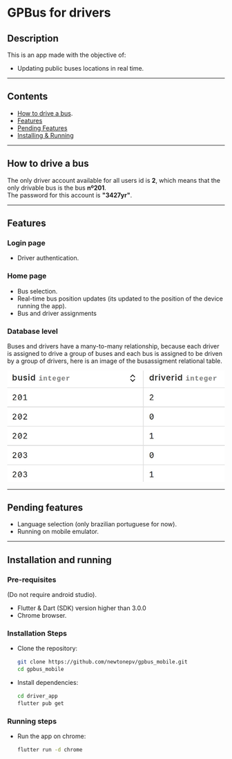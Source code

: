 # GPBus for drivers

## Description
This is an app made with the objective of: 
- Updating public buses locations in real time.

<hr>

## Contents
- [How to drive a bus](#how-to-drive-a-bus).
- [Features](#features)
- [Pending Features](#pending-features)
- [Installing & Running](#installing-and-running)

<hr>

## How to drive a bus
The only driver account available for all users id is <b>2</b>, which means that the only drivable bus is the bus <b>nº201</b>.<br> The password for this account is <b>"3427yr"</b>.
<hr>

## Features
### Login page
- Driver authentication.
### Home page
- Bus selection.
- Real-time bus position updates (its updated to the position of the device running the app).
- Bus and driver assignments
### Database level
Buses and drivers have a many-to-many relationship, because each driver is assigned to drive a group of buses and each bus is assigned to be driven by a group of drivers, here is an image of the busassigment relational table.

<p align="center" style="margin: 0; padding: 0;">
  <img src="../readme_images/bus_driver_assignment.jpeg" alt="bus_assignment.jpeg" width="1000">
</p>

<hr>

## Pending features
- Language selection (only brazilian portuguese for now).
- Running on mobile emulator.

<hr>

## Installation and running
### Pre-requisites
(Do not require android studio).
- Flutter & Dart (SDK) version higher than 3.0.0
- Chrome browser.
### Installation Steps
- Clone the repository:
  ```bash
  git clone https://github.com/newtonepv/gpbus_mobile.git
  cd gpbus_mobile
  ```
- Install dependencies:
  ```bash
  cd driver_app
  flutter pub get
  ```
### Running steps
- Run the app on chrome:
  ```bash
  flutter run -d chrome
  ```
